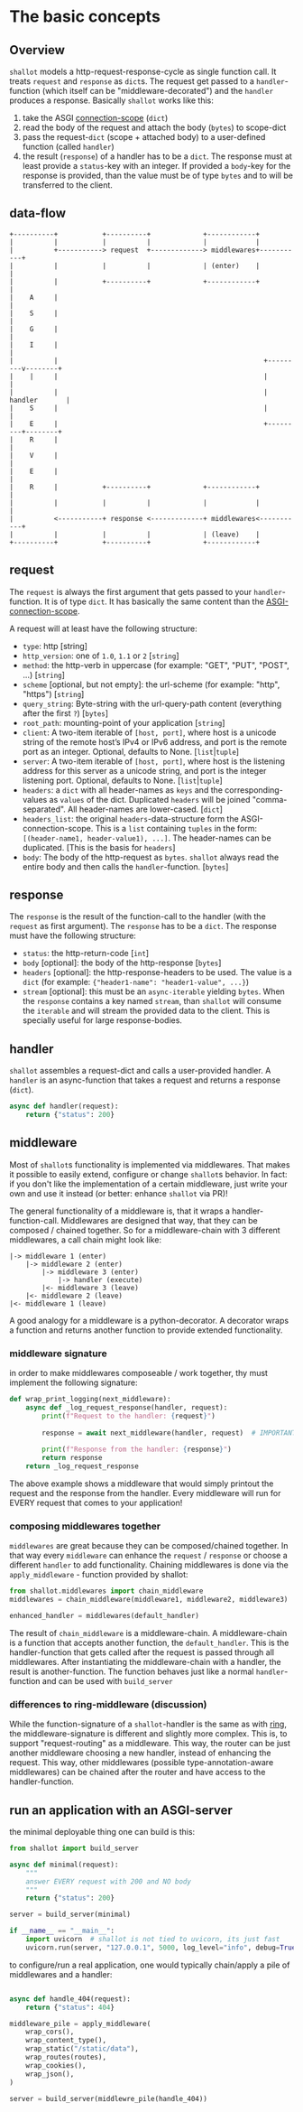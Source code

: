 # The basic concepts 


## Overview

`shallot` models a http-request-response-cycle as single function call. It treats `request` and `response` as `dict`s. The request get passed to a `handler`-function (which itself can be "middleware-decorated") and the `handler` produces a response.
Basically `shallot` works like this:
1. take the ASGI [connection-scope](https://asgi.readthedocs.io/en/latest/specs/www.html#connection-scope) (`dict`)
2. read the body of the request and attach the body (`bytes`) to scope-dict 
3. pass the request-`dict` (scope + attached body) to a user-defined function (called `handler`)
4. the result (`response`) of a handler has to be a `dict`. The response must at least provide a `status`-key with an integer. If provided a `body`-key for the response is provided, than the value must be of type `bytes` and to will be transferred to the client. 

## data-flow

```
+----------+           +----------+             +------------+
|          |           |          |             |            |
|          +-----------> request  +-------------> middlewares+-----------+
|          |           |          |             | (enter)    |           |
|          |           +----------+             +------------+           |
|    A     |                                                             |
|    S     |                                                             |
|    G     |                                                             |
|    I     |                                                             |
|          |                                                   +---------v--------+
|    |     |                                                   |                  |
|          |                                                   |    handler       |
|    S     |                                                   |                  |
|    E     |                                                   +---------+--------+
|    R     |                                                             |
|    V     |                                                             |
|    E     |                                                             |
|    R     |           +----------+             +------------+           |
|          |           |          |             |            |           |
|          <-----------+ response <-------------+ middlewares<-----------+
|          |           |          |             | (leave)    |
+----------+           +----------+             +------------+
```

## request

The `request` is always the first argument that gets passed to your `handler`-function. It is of type `dict`. It has basically the same content than the [ASGI-connection-scope](https://asgi.readthedocs.io/en/latest/specs/www.html#connection-scope). 

A request will at least have the following structure:

- `type`: http [string]
- `http_version`: one of `1.0`, `1.1` or `2` [`string`]
- `method`: the http-verb in uppercase (for example: "GET", "PUT", "POST", ...) [`string`]
- `scheme` [optional, but not empty]: the url-scheme (for example: "http", "https") [`string`]
- `query_string`: Byte-string with the url-query-path content (everything after the first `?`) [`bytes`]
- `root_path`: mounting-point of your application [`string`]
- `client`: A two-item iterable of `[host, port]`, where host is a unicode string of the remote host’s IPv4 or IPv6 address, and port is the remote port as an integer. Optional, defaults to None. [`list`|`tuple`]
- `server`: A two-item iterable of `[host, port]`, where host is the listening address for this server as a unicode string, and port is the integer listening port. Optional, defaults to None. [`list`|`tuple`]
- `headers`: a `dict` with all header-names as `keys` and the corresponding-values as `values` of the dict. Duplicated `headers` will be joined "comma-separated". All header-names are lower-cased. [`dict`]
- `headers_list`: the original `headers`-data-structure form the ASGI-connection-scope. This is a `list` containing `tuples` in the form: `[(header-name1, header-value1), ...]`. The header-names can be duplicated. [This is the basis for `headers`]
- `body`: The body of the http-request as `bytes`. `shallot` always read the entire body and then calls the `handler`-function. [`bytes`] 

## response

The `response` is the result of the function-call to the handler (with the `request` as first argument). The `response` has to be a `dict`. The response must have the following structure:

- `status`: the http-return-code [`int`]
- `body` [optional]: the body of the http-response [`bytes`]
- `headers` [optional]: the http-response-headers to be used. The value is a `dict` (for example: `{"header1-name": "header1-value", ...}`)
- `stream` [optional]: this must be an `async-iterable` yielding `bytes`. When the `response` contains a key named `stream`, than `shallot` will consume the `iterable` and will stream the provided data to the client. This is specially useful for large response-bodies.

## handler

`shallot` assembles a request-dict and calls a user-provided handler. A `handler` is an async-function that takes a request and returns a response (`dict`).  

```python
async def handler(request):
    return {"status": 200}
```

## middleware

Most of `shallot`s  functionality is implemented via middlewares. That makes it possible to easily extend, configure or change `shallot`s behavior. In fact: if you don't like the implementation of a certain middleware, just write your own and use it instead (or better: enhance `shallot` via PR)!

The general functionality of a middleware is, that it wraps a handler-function-call. Middlewares are designed that way, that they can be composed / chained together. So for a middleware-chain with 3 different middlewares, a call chain might look like:

```
|-> middleware 1 (enter)
    |-> middleware 2 (enter)
        |-> middleware 3 (enter)
            |-> handler (execute)
        |<- middleware 3 (leave)
    |<- middleware 2 (leave)
|<- middleware 1 (leave)
```

A good analogy for a middleware is a python-decorator. A decorator wraps a function and returns another function to provide extended functionality.

### middleware signature

in order to make middlewares composeable / work together, thy must implement the following signature:

```python
def wrap_print_logging(next_middleware):
    async def _log_request_response(handler, request):
        print(f"Request to the handler: {request}")
        
        response = await next_middleware(handler, request)  # IMPORTANT: here we call the middlewares and wait for them to run
        
        print(f"Response from the handler: {response}")
        return response
    return _log_request_response
```

The above example shows a middleware that would simply printout the request and the response from the handler. Every middleware will run for EVERY request that comes to your application!

### composing middlewares together

`middlewares` are great because they can be composed/chained together. In that way every `middleware` can enhance the `request` / `response` or choose a different `handler` to add functionality. Chaining middlewares is done via the `apply_middleware` - function provided by shallot:

```python
from shallot.middlewares import chain_middleware
middlewares = chain_middleware(middleware1, middleware2, middleware3)

enhanced_handler = middlewares(default_handler)
```

The result of `chain_middleware` is a middleware-chain. A middleware-chain is a function that accepts another function, the `default_handler`. This is the handler-function that gets called after the request is passed through all middlewares. After instantiating the middleware-chain with a handler, the result is another-function. The function behaves just like a normal `handler`-function and can be used with `build_server`

### differences to ring-middleware (discussion)
While the function-signature of a `shallot`-handler is the same as with [ring](https://github.com/ring-clojure/ring), the middleware-signature is different and slightly more complex. This is, to support "request-routing" as a middleware. This way, the router can be just another middleware choosing a new handler, instead of enhancing the request. This way, other middlewares (possible type-annotation-aware middlewares) can be chained after the router and have access to the handler-function. 

## run an application with an ASGI-server

the minimal deployable thing one can build is this:

```python
from shallot import build_server

async def minimal(request):
    """
    answer EVERY request with 200 and NO body 
    """
    return {"status": 200}

server = build_server(minimal)

if __name__ == "__main__":
    import uvicorn  # shallot is not tied to uvicorn, its just fast
    uvicorn.run(server, "127.0.0.1", 5000, log_level="info", debug=True)
```

to configure/run a real application, one would typically chain/apply a pile of middlewares and a handler:

```python

async def handle_404(request):
    return {"status": 404}

middleware_pile = apply_middleware(
    wrap_cors(),
    wrap_content_type(),
    wrap_static("/static/data"),
    wrap_routes(routes),
    wrap_cookies(),
    wrap_json(),
)

server = build_server(middlewre_pile(handle_404))
```
